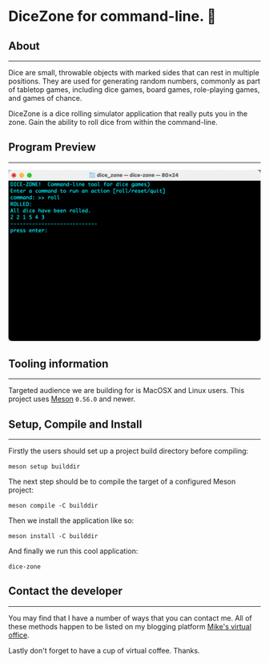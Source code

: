 # DiceZone for command-line. 🎲

## About

* * *

Dice are small, throwable objects with marked sides
that can rest in multiple positions. They are used
for generating random numbers, commonly as part of
tabletop games, including dice games, board games,
role-playing games, and games of chance.

DiceZone is a dice rolling simulator application that
really puts you in the zone. Gain the ability to roll
dice from within the command-line.

## Program Preview

* * *

![Command-Line App](.github/screenshots/preview.png)

## Tooling information

* * *

Targeted audience we are building for is MacOSX and Linux users. This project uses
[Meson](https://mesonbuild.com/) `0.56.0` and newer.

## Setup, Compile and Install

* * *

Firstly the users should set up a project build directory before
compiling:

```console
meson setup builddir
```

The next step should be to compile the target of a configured
Meson project:

```console
meson compile -C builddir
```

Then we install the application like so:

```console
meson install -C builddir
```

And finally we run this cool application:

```console
dice-zone
```

## Contact the developer

* * *

You may find that I have a number of ways that you can contact
me. All of these methods happen to be listed on my blogging platform
[Mike's virtual office](https://michaelbrockus.home.blog/contact/).

Lastly don't forget to have a cup of virtual coffee. Thanks.

